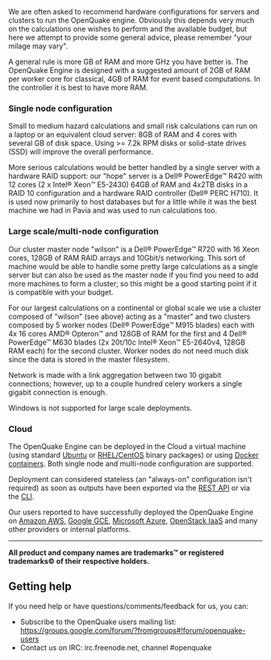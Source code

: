 We are often asked to recommend hardware configurations for servers and clusters to run the OpenQuake engine.  Obviously this depends very much on the calculations one wishes to perform and the available budget, but here we attempt to provide some general advice, please remember "your milage may vary".

A general rule is more GB of RAM and more GHz you have better is. The OpenQuake Engine is designed with a suggested amount of 2GB of RAM per worker core for classical, 4GB of RAM for event based computations. In the controller it is best to have more RAM.

### Single node configuration

Small to medium hazard calculations and small risk calculations can run on a laptop or an equivalent cloud server: 8GB of RAM and 4 cores with several GB of disk space. Using >= 7.2k RPM disks or solid-state drives (SSD) will improve the overall performance.

More serious calculations would be better handled by a single server with a hardware RAID support: our "hope" server is a Dell® PowerEdge™ R420 with 12 cores (2 x Intel® Xeon™ E5-2430) 64GB of RAM and 4x2TB disks in a RAID 10 configuration and a hardware RAID controller (Dell® PERC H710).  It is used now primarily to host databases but for a little while it was the best machine we had in Pavia and was used to run calculations too.

### Large scale/multi-node configuration

Our cluster master node "wilson" is a Dell® PowerEdge™ R720 with 16 Xeon cores, 128GB of RAM RAID arrays and 10Gbit/s networking. This sort of machine would be able to handle some pretty large calculations as a single server but can also be used as the master node if you find you need to add more machines to form a cluster; so this might be a good starting point if it is compatible with your budget.

For our largest calculations on a continental or global scale we use a cluster composed of "wilson" (see above) acting as a "master" and two clusters composed by 5 worker nodes (Dell® PowerEdge™ M915 blades) each with 4x 16 cores AMD® Opteron™ and 128GB of RAM for the first and 4 Dell® PowerEdge™ M630 blades (2x 20t/10c Intel® Xeon™ E5-2640v4, 128GB RAM each) for the second cluster.  Worker nodes do not need much disk since the data is stored in the master filesystem.

Network is made with a link aggregation between two 10 gigabit connections; however, up to a couple hundred celery workers a single gigabit connection is enough.

Windows is not supported for large scale deployments.

### Cloud

The OpenQuake Engine can be deployed in the Cloud a virtual machine (using standard [Ubuntu](installing/ubuntu.md) or [RHEL/CentOS](installing/rhel.md) binary packages) or using [Docker containers](installing/docker.md). Both single node and multi-node configuration are supported.

Deployment can considered stateless (an "always-on" configuration isn't required) as soon as outputs have been exported via the [REST API](running/server.md) or via the [CLI](running/unix.md).

Our users reported to have successfully deployed the OpenQuake Engine on [Amazon AWS](https://aws.amazon.com/), [Google GCE](https://cloud.google.com/compute/), [Microsoft Azure](https://azure.microsoft.com/), [OpenStack IaaS](https://www.openstack.org/) and many other providers or internal platforms.

***

**All product and company names are trademarks™ or registered trademarks© of their respective holders.**

## Getting help
If you need help or have questions/comments/feedback for us, you can:
  * Subscribe to the OpenQuake users mailing list: https://groups.google.com/forum/?fromgroups#!forum/openquake-users
  * Contact us on IRC: irc.freenode.net, channel #openquake
